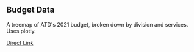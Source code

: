 ## Budget Data

A treemap of ATD's 2021 budget, broken down by division and services. Uses plotly.

[Direct Link](https://chart-studio.plotly.com/~charlie2343/128.embed)